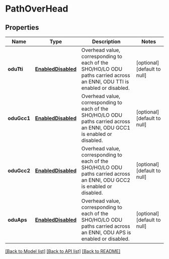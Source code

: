 # PathOverHead
## Properties

Name | Type | Description | Notes
------------ | ------------- | ------------- | -------------
**oduTti** | [**EnabledDisabled**](EnabledDisabled.md) | Overhead value, corresponding to each of the SHO/HO/LO ODU paths carried across an ENNI, ODU TTI is enabled or disabled. | [optional] [default to null]
**oduGcc1** | [**EnabledDisabled**](EnabledDisabled.md) | Overhead value, corresponding to each of the SHO/HO/LO ODU paths carried across an ENNI, ODU GCC1 is enabled or disabled. | [optional] [default to null]
**oduGcc2** | [**EnabledDisabled**](EnabledDisabled.md) | Overhead value, corresponding to each of the SHO/HO/LO ODU paths carried across an ENNI, ODU GCC2 is enabled or disabled. | [optional] [default to null]
**oduAps** | [**EnabledDisabled**](EnabledDisabled.md) | Overhead value, corresponding to each of the SHO/HO/LO ODU paths carried across an ENNI, ODU APS is enabled or disabled. | [optional] [default to null]

[[Back to Model list]](../README.md#documentation-for-models) [[Back to API list]](../README.md#documentation-for-api-endpoints) [[Back to README]](../README.md)

